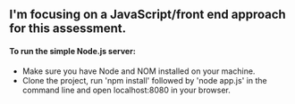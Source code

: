 ## I'm focusing on a JavaScript/front end approach for this assessment.

#### To run the simple Node.js server:
+ Make sure you have Node and NOM installed on your machine. 
+ Clone the project, run 'npm install' followed by 'node app.js' in the command line and open localhost:8080 in your browser.
